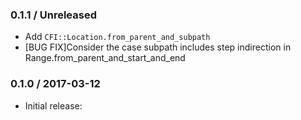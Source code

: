 ### 0.1.1 / Unreleased

* Add `CFI::Location.from_parent_and_subpath`
* [BUG FIX]Consider the case subpath includes step indirection in Range.from_parent_and_start_and_end

### 0.1.0 / 2017-03-12

* Initial release:

